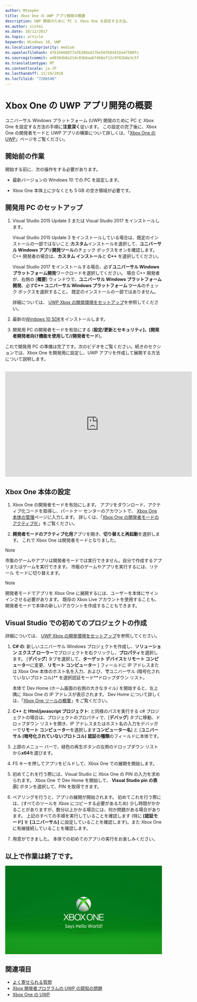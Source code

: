 ```yaml
---
author: Mtoepke
title: Xbox One の UWP アプリ開発の概要
description: UWP 開発のために PC と Xbox One を設定する方法。
ms.author: scotmi
ms.date: 10/12/2017
ms.topic: article
keywords: Windows 10, UWP
ms.localizationpriority: medium
ms.openlocfilehash: 4761b668877af6380ad176e56fb84410a4f509fc
ms.sourcegitcommit: ed0304b8a214c03b8aab74b8ef12c9f82b8e3c5f
ms.translationtype: MT
ms.contentlocale: ja-JP
ms.lasthandoff: 11/19/2018
ms.locfileid: "7286540"
---
```

# <a name="getting-started-with-uwp-app-development-on-xbox-one"></a>Xbox One の UWP アプリ開発の概要

ユニバーサル Windows プラットフォーム (UWP) 開発のために PC と Xbox One を設定する方法の手順に**注意深く**従います。 この設定の完了後に、Xbox One の開発者モードと UWP アプリの構築について詳しくは、「[Xbox One の UWP](index.md)」ページをご覧ください。 

## <a name="before-you-start"></a>開始前の作業

開始する前に、次の操作をする必要があります。
-   最新バージョンの Windows 10 での PC を設定します。
<!-- -  Install Microsoft Visual Studio 2015 Update 3 or Microsoft Visual Studio 2017.

    > [!NOTE]
    > Visual Studio 2017 is required if you are using the Windows 10, build 15063 SDK. -->

- Xbox One 本体上に少なくとも 5 GB の空き領域が必要です。

## <a name="setting-up-your-development-pc"></a>開発用 PC のセットアップ

1.  Visual Studio 2015 Update 3 または Visual Studio 2017 をインストールします。

    Visual Studio 2015 Update 3 をインストールしている場合は、既定のインストールの一部ではないこと:**カスタム**インストールを選択して、**ユニバーサル Windows アプリ開発ツール**のチェック ボックスをオンを確認します。 C++ 開発者の場合は、**カスタム インストール**と **C++** を選択してください。

    Visual Studio 2017 をインストールする場合、必ず**ユニバーサル Windows プラットフォーム開発**ワークロードを選択してください。 場合 C++ 開発者が、右側の [**概要**] ウィンドウで、**ユニバーサル Windows プラットフォーム開発**、必ず**C++ ユニバーサル Windows プラットフォーム ツール**のチェック ボックスを選択すること。 既定のインストールの一部ではありません。

    詳細については、 [UWP Xbox の開発環境をセットアップ](development-environment-setup.md)を参照してください。

2.  最新の[Windows 10 SDK](https://developer.microsoft.com/windows/downloads/windows-10-sdk)をインストールします。

3.  開発用 PC の開発者モードを有効にする (**設定/更新とセキュリティ]、[開発者開発者向け機能を使用して//開発者モード**)。

これで開発用 PC の準備は完了です。次のビデオをご覧ください。続きのセクションでは、Xbox One を開発用に設定し、UWP アプリを作成して展開する方法について説明します。
</br>
</br>
<iframe src="https://channel9.msdn.com/Events/Xbox/App-Dev-on-Xbox/Get-started-with-App-Dev-on-Xbox/player#time=51s:paused" width="600" height="338"  allowFullScreen frameBorder="0"></iframe>

## <a name="setting-up-your-xbox-one-console"></a>Xbox One 本体の設定

1.  Xbox One の開発者モードを有効にします。 アプリをダウンロード、アクティブ化コードを取得し、パートナー センターのアカウントで、 [Xbox One 本体の管理](https://partner.microsoft.com/xboxactivate)ページに入力します。 詳しくは、「[Xbox One の開発者モードのアクティブ化](devkit-activation.md)」をご覧ください。 

2.  **開発者モードのアクティブ化用**アプリを開き、**切り替えと再起動**を選択します。 これで Xbox One は開発者モードとなりました。
  
  > [!NOTE]
  > 市販のゲームやアプリは開発者モードでは実行できません。自分で作成するアプリまたはゲームを実行できます。 市販のゲームやアプリを実行するには、リテール モードに切り替えます。
    
  > [!NOTE]
  > 開発者モードでアプリを Xbox One に展開するには、ユーザーを本体にサインインさせる必要があります。 既存の Xbox Live アカウントを使用することも、開発者モードで本体の新しいアカウントを作成することもできます。 

## <a name="creating-your-first-project-in-visual-studio"></a>Visual Studio での初めてのプロジェクトの作成

詳細については、 [UWP Xbox の開発環境をセットアップ](development-environment-setup.md)を参照してください。

1.  **C# の**: 新しいユニバーサル Windows プロジェクトを作成し、**ソリューション エクスプ ローラー**でプロジェクトを右クリックし、**プロパティ**を選択します。 [**デバッグ**] タブを選択して、**ターゲット デバイス**を**リモート コンピューター**に変更、**リモート コンピューター** ] フィールドに IP アドレスまたは Xbox One 本体のホスト名を入力、および、**で**ユニバーサル (暗号化されていないプロトコル)** を選択認証モード**ドロップダウン リスト。   

    本体で Dev Home (ホーム画面の右側の大きなタイル) を開始すると、左上隅に Xbox One の IP アドレスが表示されます。 Dev Home について詳しくは、「[Xbox One ツールの概要](introduction-to-xbox-tools.md)」をご覧ください。  

2.  **C++ と Html/javascript プロジェクト**: と同様のパスを実行する c# プロジェクトの場合は、プロジェクトのプロパティで、[**デバッグ**] タブに移動、ドロップダウン リストを開き、IP アドレスまたはホスト名の入力をデバッガーで**リモート コンピューター**を選択します**コンピューター名**] と [**ユニバーサル (暗号化されていないプロトコル)** **認証の種類**のフィールドに本体です。

3. 上部のメニュー バーで、緑色の再生ボタンの左側のドロップダウン リストから**x64**を選びます。
   
4.  F5 キーを押してアプリをビルドして、Xbox One での展開を開始します。
  
5.  初めてこれを行う際には、Visual Studio に Xbox One の PIN の入力を求められます。 Xbox One で Dev Home を開始して、 **Visual Studio pin の表示**] ボタンを選択して、PIN を取得できます。
  
6.  ペアリングを行うと、アプリの展開が開始されます。 初めてこれを行う際には、(すべてのツールを Xbox にコピーする必要があるため) 少し時間がかかることがありますが、数分以上かかる場合には、何か問題がある場合があります。 上記のすべての手順を実行していることを確認します (特に **[認証モード]** を **[ユニバーサル]** に設定していることを確認します)。また Xbox One に有線接続していることを確認します。  

7. 用意ができました。 本体での初めてのアプリの実行をお楽しみください。  

## <a name="thats-it"></a>以上で作業は終了です。

![Hello World](images/getting-started-hello-world.png)

## <a name="see-also"></a>関連項目  
- [よく寄せられる質問](frequently-asked-questions.md)  
- [Xbox 開発者プログラムの UWP の既知の問題](known-issues.md)
- [Xbox One の UWP](index.md) 

